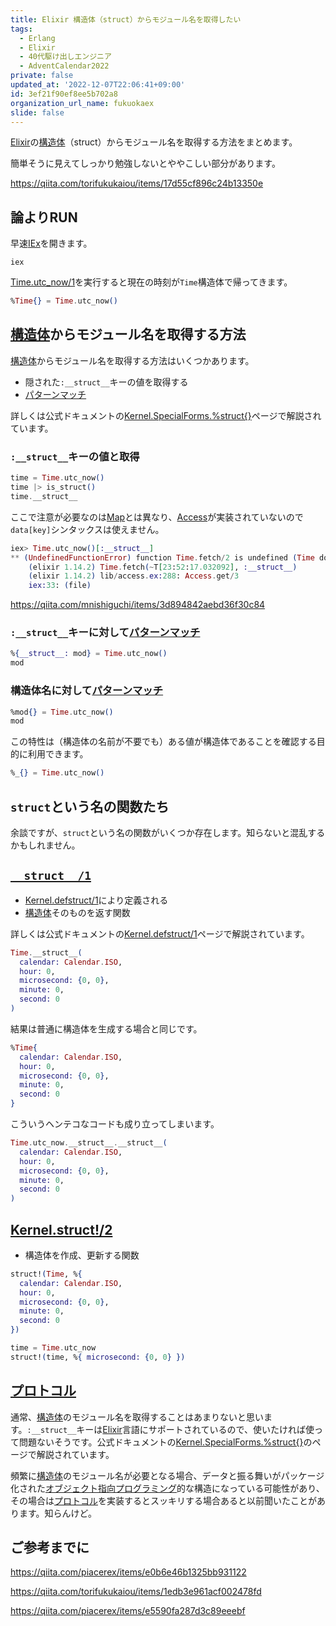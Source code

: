 ```yaml
---
title: Elixir 構造体（struct）からモジュール名を取得したい
tags:
  - Erlang
  - Elixir
  - 40代駆け出しエンジニア
  - AdventCalendar2022
private: false
updated_at: '2022-12-07T22:06:41+09:00'
id: 3ef21f90ef8ee5b702a8
organization_url_name: fukuokaex
slide: false
---
```


[Elixir]: https://elixir-lang.org/
[Erlang]: https://www.erlang.org/
[Phoenix]: https://www.phoenixframework.org/
[Nerves]: https://hexdocs.pm/nerves
[Livebook]: https://livebook.dev/
[IEx]: https://elixirschool.com/ja/lessons/basics/basics/#%E5%AF%BE%E8%A9%B1%E3%83%A2%E3%83%BC%E3%83%89
[Time.utc_now/1]: https://hexdocs.pm/elixir/Time.html#utc_now/1
[プロトコル]: https://elixirschool.com/ja/lessons/advanced/protocols
[オブジェクト指向プログラミング]: https://ja.wikipedia.org/wiki/%E3%82%AA%E3%83%96%E3%82%B8%E3%82%A7%E3%82%AF%E3%83%88%E6%8C%87%E5%90%91%E3%83%97%E3%83%AD%E3%82%B0%E3%83%A9%E3%83%9F%E3%83%B3%E3%82%B0
[__struct__/0]: https://til.hashrocket.com/posts/kfn3wvdqdp-elixir-struct0
[構造体]: https://elixirschool.com/ja/lessons/basics/modules#%E6%A7%8B%E9%80%A0%E4%BD%93-2
[Kernel.struct!/2]: https://hexdocs.pm/elixir/Kernel.html#struct!/2
[Kernel.SpecialForms.%struct{}]: https://hexdocs.pm/elixir/Kernel.SpecialForms.html#%25/2
[Kernel.defstruct/1]: https://hexdocs.pm/elixir/Kernel.html#defstruct/1
[パターンマッチ]: https://elixirschool.com/ja/lessons/basics/pattern_matching
[Map]: https://hexdocs.pm/elixir/Map.html
[Access]: https://hexdocs.pm/elixir/Access.html

[Elixir]の[構造体]（struct）からモジュール名を取得する方法をまとめます。

簡単そうに見えてしっかり勉強しないとややこしい部分があります。

https://qiita.com/torifukukaiou/items/17d55cf896c24b13350e

## 論よりRUN

早速[IEx]を開きます。

```
iex
```

[Time.utc_now/1]を実行すると現在の時刻が`Time`構造体で帰ってきます。

```elixir
%Time{} = Time.utc_now()
```

## [構造体]からモジュール名を取得する方法

[構造体]からモジュール名を取得する方法はいくつかあります。

- 隠された`:__struct__`キーの値を取得する
- [パターンマッチ]

詳しくは公式ドキュメントの[Kernel.SpecialForms.%struct{}]ページで解説されています。

### `:__struct__`キーの値と取得

```elixir
time = Time.utc_now()
time |> is_struct()
time.__struct__
```

ここで注意が必要なのは[Map]とは異なり、[Access]が実装されていないので`data[key]`シンタックスは使えません。

```elixir
iex> Time.utc_now()[:__struct__]
** (UndefinedFunctionError) function Time.fetch/2 is undefined (Time does not implement the Access behaviour. If you are using get_in/put_in/update_in, you can specify the field to be accessed using Access.key!/1)
    (elixir 1.14.2) Time.fetch(~T[23:52:17.032092], :__struct__)
    (elixir 1.14.2) lib/access.ex:288: Access.get/3
    iex:33: (file)
```

https://qiita.com/mnishiguchi/items/3d894842aebd36f30c84

### `:__struct__`キーに対して[パターンマッチ]

```elixir
%{__struct__: mod} = Time.utc_now()
mod
```

### 構造体名に対して[パターンマッチ]

```elixir
%mod{} = Time.utc_now()
mod
```

この特性は（構造体の名前が不要でも）ある値が構造体であることを確認する目的に利用できます。

```elixir
%_{} = Time.utc_now()
```

## `struct`という名の関数たち

余談ですが、`struct`という名の関数がいくつか存在します。知らないと混乱するかもしれません。

## [`__struct__/1`][Kernel.defstruct/1]

- [Kernel.defstruct/1]により定義される
- [構造体]そのものを返す関数

詳しくは公式ドキュメントの[Kernel.defstruct/1]ページで解説されています。

```elixir
Time.__struct__(
  calendar: Calendar.ISO,
  hour: 0,
  microsecond: {0, 0},
  minute: 0,
  second: 0
)
```

結果は普通に構造体を生成する場合と同じです。

```elixir
%Time{
  calendar: Calendar.ISO,
  hour: 0,
  microsecond: {0, 0},
  minute: 0,
  second: 0
}
```

こういうヘンテコなコードも成り立ってしまいます。

```elixir
Time.utc_now.__struct__.__struct__(
  calendar: Calendar.ISO,
  hour: 0,
  microsecond: {0, 0},
  minute: 0,
  second: 0
)
```

## [Kernel.struct!/2]

- 構造体を作成、更新する関数

```elixir
struct!(Time, %{
  calendar: Calendar.ISO,
  hour: 0,
  microsecond: {0, 0},
  minute: 0,
  second: 0
})
```

```elixir
time = Time.utc_now
struct!(time, %{ microsecond: {0, 0} })
```

## [プロトコル]

通常、[構造体]のモジュール名を取得することはあまりないと思います。`:__struct__`キーは[Elixir]言語にサポートされているので、使いたければ使って問題ないそうです。公式ドキュメントの[Kernel.SpecialForms.%struct{}]のページで解説されています。

頻繁に[構造体]のモジュール名が必要となる場合、データと振る舞いがパッケージ化された[オブジェクト指向プログラミング]的な構造になっている可能性があり、その場合は[プロトコル]を実装するとスッキリする場合あると以前聞いたことがあります。知らんけど。

## ご参考までに

https://qiita.com/piacerex/items/e0b6e46b1325bb931122

https://qiita.com/torifukukaiou/items/1edb3e961acf002478fd

https://qiita.com/piacerex/items/e5590fa287d3c89eeebf
